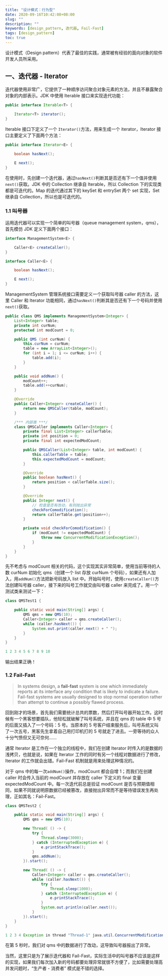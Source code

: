 ```yaml
---
title: "设计模式：行为型"
date: 2020-09-16T10:42:08+08:00
slug: ""
description: ""
keywords: [design_pattern, 迭代器, Fail-Fast]
tags: [design_pattern]
toc: true
---
```


设计模式（Design pattern）代表了最佳的实践，通常被有经验的面向对象的软件开发人员所采用。

## 一、迭代器 - Iterator

迭代器使用非常广，它提供了一种顺序访问聚合对象元素的方法，并且不暴露聚合对象的内部表示。JDK 中使用 Iterable 接口来实现迭代功能：

```java
public interface Iterable<T> {
    
    Iterator<T> iterator();
}
```

Iterable 接口下定义了一个 `Iterator()`方法，用来生成一个 iterator，Iterator 接口主要定义了下面两个方法：

```java
public interface Iterator<E> {

    boolean hasNext();

    E next();
}
```

在使用时，先创建一个迭代器，通过`hasNext()`判断其是否还有下一个值并使用`next()`获取。JDK 中的 Collection 继承自 Iterable，所以 Collection 下的实现类都是可迭代的。Map 的迭代通过其下的 keySet 和 entrySet 两个 set 实现，Set 继承自 Collection，所以也是可迭代的。

### 1.1 叫号器

运用迭代器可以实现一个简单的叫号器（queue management system，qms），首先模仿 JDK 定义下面两个接口：

```java
interface ManagementSystem<E> {

    Caller<E> createCaller();
}

interface Caller<E> {

    boolean hasNext();

    E next();
}
```

ManagementSystem 管理系统接口需要定义一个获取叫号器 caller 的方法，这里 Caller 和 Iterator 功能相同，通过`hasNext()`判断其是否还有下一个号码并使用`next()`获取。

```java
public class QMS implements ManagementSystem<Integer> {
    List<Integer> table;
    private int curNum;
    protected int modCount = 0;

    public QMS (int curNum) {
        this.curNum = curNum;
        table = new ArrayList<Integer>();
        for (int i = 1; i <= curNum; i++) {
            table.add(i);
        }
    }

    public void addNum() {
        modCount++;
        table.add(++curNum);
    }

    @Override
    public Caller<Integer> createCaller() {
        return new QMSCaller(table, modCount);
    }

    /*** 内部类 ***/
    class QMSCaller implements Caller<Integer> {
        private final List<Integer> callerTable;
        private int position = 0;
        private final int expectedModCount;

        public QMSCaller(List<Integer> table, int modCount) {
            this.callerTable = table;
            this.expectedModCount = modCount;
        }

        @Override
        public boolean hasNext() {
            return position < callerTable.size();
        }

        @Override
        public Integer next() {
            // 检查是否有改动，有则抛出异常
            checkForComodification();
            return callerTable.get(position++);
        }

        private void checkForComodification() {
            if (modCount != expectedModCount) {
                throw new ConcurrentModificationException();
            }
        }
    }
}
```

先不考虑与 modCount 相关的代码，这个实现其实非常简单，使用当前等待的人数 curNum 初始化 qms（创建一个 list 存放 curNum 个号码），如果还有人加入，用`addNum()`方法把新号码放入 list 中。开始叫号时，使用`createCaller()`方法创建叫号器 caller，接下来的叫号工作就交由叫号器 caller 来完成了。用一个测试类来测试一下：

```java
class QMSTest1 {

    public static void main(String[] args) {
        QMS qms = new QMS(10);
        Caller<Integer> caller = qms.createCaller();
        while (caller.hasNext()) {
            System.out.print(caller.next() + " ");
        }
    }
} 
```

```java
1 2 3 4 5 6 7 8 9 10 
```

输出结果正确！

### 1.2 Fail-Fast

> In systems design, a **fail-fast** system is one which immediately reports at its interface any condition that is likely to indicate a failure. Fail-fast systems are usually designed to stop normal operation rather than attempt to continue a possibly flawed process.

回到刚才的场景，首先我们需要统计总共的票数，然后打开叫号器开始工作。这时候有一个黑客想要插队，他轻松就破解了叫号系统，并且在 qms 的 table 中 5 号的后面又插入了一个号码：5 号。当原本的 5 号客户结束服务后，叫号系统又叫了一次五号，黑客先生拿着自己用打印机打的 5 号就走了进去。一旁等待的众人十分气愤但又无可奈何......

通常 Iterator 是工作在一个独立的线程中，我们在创建 Iterator 时传入的是数据的浅拷贝，也就是说，如果在 Iterator 工作的同时有另一个线程对数据进行了修改，Iterator 的工作就会出错。Fail-Fast 机制就是用来处理这种情况的。

对于 qms 中的每一次`addNum()`操作，modCount 都会自增 1；而我们在创建 caller 时会传入当前的 modCount 并存放在 caller 下定义的 final 变量 expectedModCount 中。每一次迭代前总是验证 modCount 是否与预期值相同，如果不同就说明原数据已经被篡改，直接抛出异常而不是等待错误发生再处理，正如其名：Fail-Fast。

```java
class QMSTest2 {

    public static void main(String[] args) {
        QMS qms = new QMS(10);

        new Thread( () -> {
            try {
                Thread.sleep(3000);
            } catch (InterruptedException e) {
                e.printStackTrace();
            }
            qms.addNum();
        }).start();

        new Thread( () -> {
            Caller<Integer> caller = qms.createCaller();
            while (caller.hasNext()) {
                try {
                    Thread.sleep(1000);
                } catch (InterruptedException e) {
                    e.printStackTrace();
                }
                System.out.println(caller.next());
            }
        }).start();
    }
}
```

```java
1 2 3 4 Exception in thread "Thread-1" java.util.ConcurrentModificationException
```

在第 5 秒时，我们对 qms 中的数据进行了改动，这导致叫号器报出了异常。

当然，这里只是为了展示迭代器和 Fail-Fast，实际生活中的叫号器不应该是这样的实现，如果我们每次加入新的号码都要处理异常就很不方便了，比如需要处理高并发问题时，“生产者 - 消费者” 模式是不错的选择。